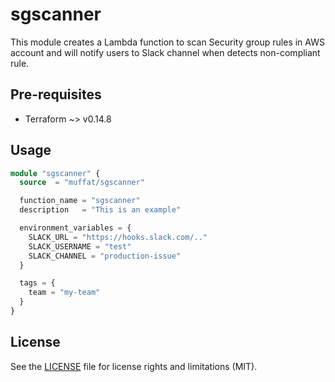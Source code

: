 # sgscanner

This module creates a Lambda function to scan Security group rules in AWS account and will notify users to Slack channel when detects non-compliant rule.

## Pre-requisites

- Terraform ~> v0.14.8

## Usage

```tf
module "sgscanner" {
  source  = "muffat/sgscanner"

  function_name = "sgscanner"
  description   = "This is an example"

  environment_variables = {
    SLACK_URL = "https://hooks.slack.com/.."
    SLACK_USERNAME = "test"
    SLACK_CHANNEL = "production-issue"
  }

  tags = {
    team = "my-team"
  }
}
```

## License
See the [LICENSE](LICENSE) file for license rights and limitations (MIT).